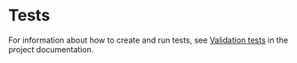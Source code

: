 # Tests

For information about how to create and run tests, see [Validation tests](https://terraform-ibm-modules.github.io/documentation/#/tests) in the project documentation.

<!-- Add any more steps that are specific to testing this module and that are not in the docs. -->
